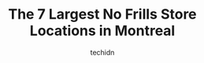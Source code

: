 ---
layout: ampstory
image: https://i0.wp.com/www.auto.or.id/wp-content/uploads/2023/06/darryll-tracys-nofrills-london-0-montreal-1686322141.jpeg?resize=640,853
author: techidn
featured: false
description: Montreal, Quebec, Canada is a haven for No Frills enthusiasts, boasting an impressive array of 7 top-notch establishments. Whether youre a seasoned connoisseur or simply curious to explore 
title: The 7 Largest No Frills Store Locations in Montreal
cover:
   title: The 7 Largest No Frills Store Locations in Montreal
   subtitle: AUTO.OR.ID
   background: https://www.auto.or.id/wp-content/uploads/2023/06/darryll-tracys-nofrills-london-0-montreal-1686322141.jpeg

pages: 
 - layout: thirds
   top: <h1>#1 Lucianos NOFRILLS Toronto</h1>
   bottom: "<p>Its my closest No Frills.  The prices are better than Loblaws as most No Frills would be.  However there always seems to be a shortage of cashiers and management doesnt</p>"
   background: https://www.auto.or.id/wp-content/uploads/2023/06/darryll-tracys-nofrills-london-1-montreal-1686322143.jpeg
   backgroundblur: true
 - layout: thirds
   top: <h1>#2 Super C</h1>
   bottom: "<p>6900 Rue Saint-Jacques, Montréal, QC H4B 1V8, Canada</p>"
   background: https://www.auto.or.id/wp-content/uploads/2023/06/darryll-tracys-nofrills-london-2-montreal-1686322143.jpeg
   cta:
      link: https://www.auto.or.id/the-7-largest-no-frills-store-locations-in-montreal/
      text: The 7 Largest No Frills Store Locations in Montreal
 - layout: thirds
   top: <h1>#3 Darryll & Tracys NOFRILLS London</h1>
   bottom: "<p>1275 Highbury Ave N, London, ON N5Y 1A8, Canada</p>"
   background: https://images.unsplash.com/photo-1494697536454-6f39e2cc972d?ixlib=rb-4.0.3&ixid=MnwxMjA3fDB8MHxwaG90by1wYWdlfHx8fGVufDB8fHx8&auto=format&fit=crop&w=640&h=853&q=80
   cta:
      link: https://www.auto.or.id/the-7-largest-no-frills-store-locations-in-montreal/
      text: The 7 Largest No Frills Store Locations in Montreal
 - layout: thirds
   top: <h1>#4 Marché Epicure</h1>
   bottom: "<p>5252 Pare St, Montreal, Quebec H4P 1P5, Canada</p>"
   background: https://images.unsplash.com/photo-1637160967973-88751d581827?ixlib=rb-4.0.3&ixid=MnwxMjA3fDB8MHxwaG90by1wYWdlfHx8fGVufDB8fHx8&auto=format&fit=crop&w=640&h=853&q=80
   cta:
      link: https://www.auto.or.id/the-7-largest-no-frills-store-locations-in-montreal/
      text: The 7 Largest No Frills Store Locations in Montreal
 - layout: thirds
   top: <h1>#5 Segals Market</h1>
   bottom: "<p>4001 St Laurent Blvd, Montreal, Quebec H2W 1Y4, Canada</p>"
   background: https://images.unsplash.com/photo-1637005218692-a7e234ffcbf4?ixlib=rb-4.0.3&ixid=MnwxMjA3fDB8MHxwaG90by1wYWdlfHx8fGVufDB8fHx8&auto=format&fit=crop&w=640&h=853&q=80
   cta:
      link: https://www.auto.or.id/the-7-largest-no-frills-store-locations-in-montreal/
      text: The 7 Largest No Frills Store Locations in Montreal
 - layout: thirds
   top: <h1>#6 Dinos NOFRILLS Toronto</h1>
   bottom: "<p>1811 Avenue Rd, Toronto, ON M5M 3Z3, Canada</p>"
   background: https://images.unsplash.com/photo-1627404760301-8efc143749c8?ixlib=rb-4.0.3&ixid=MnwxMjA3fDB8MHxwaG90by1wYWdlfHx8fGVufDB8fHx8&auto=format&fit=crop&w=640&h=853&q=80
   cta:
      link: https://www.auto.or.id/the-7-largest-no-frills-store-locations-in-montreal/
      text: The 7 Largest No Frills Store Locations in Montreal
 - layout: thirds
   top: <h1>#7 Simons NOFRILLS Vancouver</h1>
   bottom: "<p>2083 Alma St #130, Vancouver, BC V6R 4N6, Canada</p>"
   background: https://images.unsplash.com/photo-1607892027477-34542018abc4?ixlib=rb-4.0.3&ixid=MnwxMjA3fDB8MHxwaG90by1wYWdlfHx8fGVufDB8fHx8&auto=format&fit=crop&w=640&h=853&q=80
   cta:
      link: https://www.auto.or.id/the-7-largest-no-frills-store-locations-in-montreal/
      text: The 7 Largest No Frills Store Locations in Montreal
 - layout: thirds
   middle: Continue reading...
   background: https://images.unsplash.com/photo-1596157783372-71ada8d5836b?ixlib=rb-4.0.3&ixid=MnwxMjA3fDB8MHxwaG90by1wYWdlfHx8fGVufDB8fHx8&auto=format&fit=crop&w=640&h=853&q=80
   cta:
      link: https://www.auto.or.id/the-7-largest-no-frills-store-locations-in-montreal/
      text: The 7 Largest No Frills Store Locations in Montreal

---
